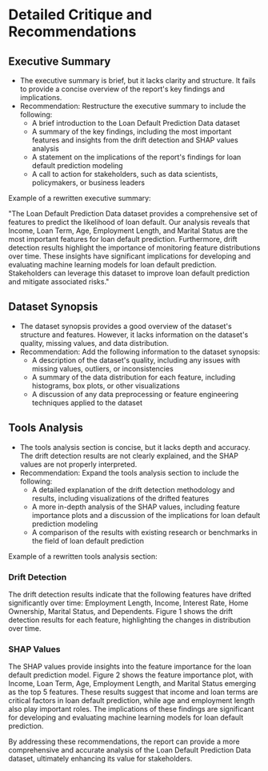 **Detailed Critique and Recommendations**
=====================================

**Executive Summary**
---------------

* The executive summary is brief, but it lacks clarity and structure. It fails to provide a concise overview of the report's key findings and implications.
* Recommendation: Restructure the executive summary to include the following:
	+ A brief introduction to the Loan Default Prediction Data dataset
	+ A summary of the key findings, including the most important features and insights from the drift detection and SHAP values analysis
	+ A statement on the implications of the report's findings for loan default prediction modeling
	+ A call to action for stakeholders, such as data scientists, policymakers, or business leaders

Example of a rewritten executive summary:

"The Loan Default Prediction Data dataset provides a comprehensive set of features to predict the likelihood of loan default. Our analysis reveals that Income, Loan Term, Age, Employment Length, and Marital Status are the most important features for loan default prediction. Furthermore, drift detection results highlight the importance of monitoring feature distributions over time. These insights have significant implications for developing and evaluating machine learning models for loan default prediction. Stakeholders can leverage this dataset to improve loan default prediction and mitigate associated risks."

**Dataset Synopsis**
---------------

* The dataset synopsis provides a good overview of the dataset's structure and features. However, it lacks information on the dataset's quality, missing values, and data distribution.
* Recommendation: Add the following information to the dataset synopsis:
	+ A description of the dataset's quality, including any issues with missing values, outliers, or inconsistencies
	+ A summary of the data distribution for each feature, including histograms, box plots, or other visualizations
	+ A discussion of any data preprocessing or feature engineering techniques applied to the dataset

**Tools Analysis**
--------------

* The tools analysis section is concise, but it lacks depth and accuracy. The drift detection results are not clearly explained, and the SHAP values are not properly interpreted.
* Recommendation: Expand the tools analysis section to include the following:
	+ A detailed explanation of the drift detection methodology and results, including visualizations of the drifted features
	+ A more in-depth analysis of the SHAP values, including feature importance plots and a discussion of the implications for loan default prediction modeling
	+ A comparison of the results with existing research or benchmarks in the field of loan default prediction

Example of a rewritten tools analysis section:

### Drift Detection

The drift detection results indicate that the following features have drifted significantly over time: Employment Length, Income, Interest Rate, Home Ownership, Marital Status, and Dependents. Figure 1 shows the drift detection results for each feature, highlighting the changes in distribution over time.

### SHAP Values

The SHAP values provide insights into the feature importance for the loan default prediction model. Figure 2 shows the feature importance plot, with Income, Loan Term, Age, Employment Length, and Marital Status emerging as the top 5 features. These results suggest that income and loan terms are critical factors in loan default prediction, while age and employment length also play important roles. The implications of these findings are significant for developing and evaluating machine learning models for loan default prediction.

By addressing these recommendations, the report can provide a more comprehensive and accurate analysis of the Loan Default Prediction Data dataset, ultimately enhancing its value for stakeholders.